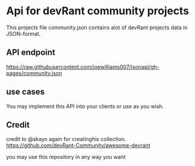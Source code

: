 # Api for devRant community projects

This projects file community.json contains alot of devRant projects data in JSON-format.

## API endpoint

https://raw.githubusercontent.com/joewilliams007/jsonapi/gh-pages/community.json

## use cases

You may implement this API into your clients or use as you wish.

## Credit

credit to @skayo again for creatinghis collection.
https://github.com/devRant-Community/awesome-devrant

you may use this repository in any way you want
